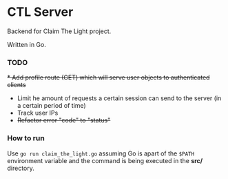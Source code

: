 # CTL Server
Backend for Claim The Light project.

Written in Go.

### TODO
~~* Add profile route (GET) which will serve user objects to authenticated clients~~
* Limit he amount of requests a certain session can send to the server (in a certain period of time)
* Track user IPs
* ~~Refactor error "code" to "status"~~

### How to run
Use `go run claim_the_light.go` assuming Go is apart of the `$PATH` environment variable
and the command is being executed in the **src/** directory.